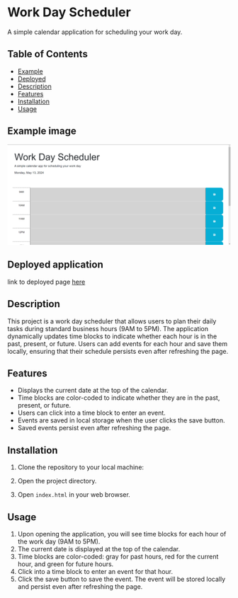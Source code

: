# Work Day Scheduler

A simple calendar application for scheduling your work day.

## Table of Contents

- [Example](#example)
- [Deployed](#Deployed)
- [Description](#description)
- [Features](#features)
- [Installation](#installation)
- [Usage](#usage)

## Example image

![example](images/example.png)

## Deployed application

link to deployed page [here](https://juanycorn.github.io/Workday_scheduler/)

## Description

This project is a work day scheduler that allows users to plan their daily tasks during standard business hours (9AM to 5PM). The application dynamically updates time blocks to indicate whether each hour is in the past, present, or future. Users can add events for each hour and save them locally, ensuring that their schedule persists even after refreshing the page.

## Features

- Displays the current date at the top of the calendar.
- Time blocks are color-coded to indicate whether they are in the past, present, or future.
- Users can click into a time block to enter an event.
- Events are saved in local storage when the user clicks the save button.
- Saved events persist even after refreshing the page.

## Installation

1. Clone the repository to your local machine:

2. Open the project directory.

3. Open `index.html` in your web browser.

## Usage

1. Upon opening the application, you will see time blocks for each hour of the work day (9AM to 5PM).
2. The current date is displayed at the top of the calendar.
3. Time blocks are color-coded: gray for past hours, red for the current hour, and green for future hours.
4. Click into a time block to enter an event for that hour.
5. Click the save button to save the event. The event will be stored locally and persist even after refreshing the page.
